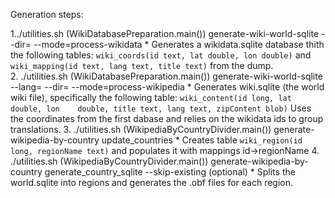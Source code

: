 Generation steps:

1../utilities.sh (WikiDatabasePreparation.main()) generate-wiki-world-sqlite --dir=<path to wikidata dump> --mode=process-wikidata
    * Generates a wikidata.sqlite database thith the following tables: ```wiki_coords(id text, lat double, lon double)``` and    ```wiki_mapping(id text, lang text, title text)``` from the dump.  
2. ./utilities.sh (WikiDatabasePreparation.main()) generate-wiki-world-sqlite --lang=<wiki language> --dir=<path to wikidata dump> --mode=process-wikipedia 
    * Generates wiki.sqlite (the world wiki file), specifically the following table: ```wiki_content(id long, lat double, lon    double, title text, lang text, zipContent blob)``` Uses the coordinates from the first dabase and relies on the wikidata      ids to group translations.
3. ./utilities.sh (WikipediaByCountryDivider.main()) generate-wikipedia-by-country update_countries <path to wiki.sqlite>
    * Creates table ```wiki_region(id long, regionName text)``` and populates it with mappings id->regionName
4. ./utilities.sh (WikipediaByCountryDivider.main()) generate-wikipedia-by-country generate_country_sqlite <path to wiki.sqlite> --skip-existing (optional)
    * Splits the world.sqlite into regions and generates the .obf files for each region.
